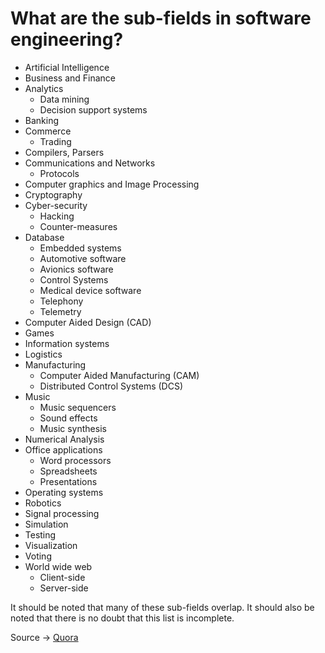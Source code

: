 # What are the sub-fields in software engineering?

- Artificial Intelligence
- Business and Finance
- Analytics
  - Data mining
  - Decision support systems
- Banking
- Commerce
  - Trading
- Compilers, Parsers
- Communications and Networks
  - Protocols
- Computer graphics and Image Processing
- Cryptography
- Cyber-security
  - Hacking
  - Counter-measures
- Database
  - Embedded systems
  - Automotive software
  - Avionics software
  - Control Systems
  - Medical device software
  - Telephony
  - Telemetry
- Computer Aided Design (CAD)
- Games
- Information systems
- Logistics
- Manufacturing
  - Computer Aided Manufacturing (CAM)
  - Distributed Control Systems (DCS)
- Music
  - Music sequencers
  - Sound effects
  - Music synthesis
- Numerical Analysis
- Office applications
  - Word processors
  - Spreadsheets
  - Presentations
- Operating systems
- Robotics
- Signal processing
- Simulation
- Testing
- Visualization
- Voting
- World wide web
  - Client-side
  - Server-side

It should be noted that many of these sub-fields overlap. It should also be noted that there is no doubt that this list is incomplete.

Source -> [Quora](quora.com)
